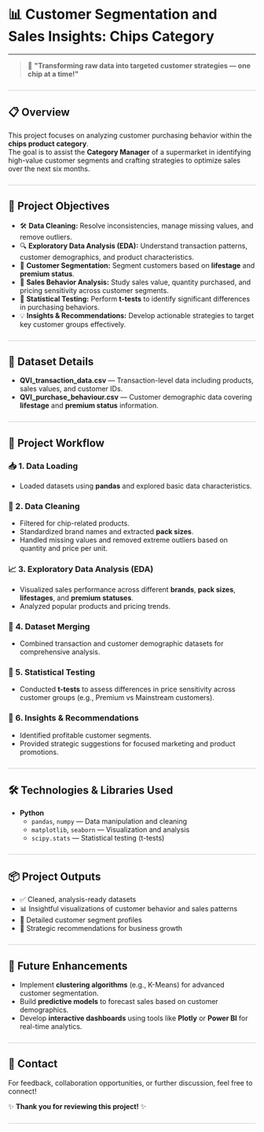 # 📊 Customer Segmentation and Sales Insights: Chips Category
---
> 📢 **"Transforming raw data into targeted customer strategies — one chip at a time!"**
<hr style="height:2px; border:none; background-color:#e1e4e8; margin:24px 0;">


## 📋 Overview

This project focuses on analyzing customer purchasing behavior within the **chips product category**.  
The goal is to assist the **Category Manager** of a supermarket in identifying high-value customer segments and crafting strategies to optimize sales over the next six months.

<hr style="height:2px; border:none; background-color:#e1e4e8; margin:24px 0;">

## 🎯 Project Objectives

- 🛠️ **Data Cleaning:** Resolve inconsistencies, manage missing values, and remove outliers.
- 🔍 **Exploratory Data Analysis (EDA):** Understand transaction patterns, customer demographics, and product characteristics.
- 👥 **Customer Segmentation:** Segment customers based on **lifestage** and **premium status**.
- 💸 **Sales Behavior Analysis:** Study sales value, quantity purchased, and pricing sensitivity across customer segments.
- 🧪 **Statistical Testing:** Perform **t-tests** to identify significant differences in purchasing behaviors.
- 💡 **Insights & Recommendations:** Develop actionable strategies to target key customer groups effectively.

<hr style="height:2px; border:none; background-color:#e1e4e8; margin:24px 0;">

## 📁 Dataset Details

- **QVI_transaction_data.csv** — Transaction-level data including products, sales values, and customer IDs.
- **QVI_purchase_behaviour.csv** — Customer demographic data covering **lifestage** and **premium status** information.

<hr style="height:2px; border:none; background-color:#e1e4e8; margin:24px 0;">

## 🔧 Project Workflow

### 📥 1. Data Loading
- Loaded datasets using **pandas** and explored basic data characteristics.

### 🧹 2. Data Cleaning
- Filtered for chip-related products.
- Standardized brand names and extracted **pack sizes**.
- Handled missing values and removed extreme outliers based on quantity and price per unit.

### 📈 3. Exploratory Data Analysis (EDA)
- Visualized sales performance across different **brands**, **pack sizes**, **lifestages**, and **premium statuses**.
- Analyzed popular products and pricing trends.

### 🔗 4. Dataset Merging
- Combined transaction and customer demographic datasets for comprehensive analysis.

### 🧪 5. Statistical Testing
- Conducted **t-tests** to assess differences in price sensitivity across customer groups (e.g., Premium vs Mainstream customers).

### 📌 6. Insights & Recommendations
- Identified profitable customer segments.
- Provided strategic suggestions for focused marketing and product promotions.

<hr style="height:2px; border:none; background-color:#e1e4e8; margin:24px 0;">

## 🛠️ Technologies & Libraries Used

- **Python**
  - `pandas`, `numpy` — Data manipulation and cleaning
  - `matplotlib`, `seaborn` — Visualization and analysis
  - `scipy.stats` — Statistical testing (t-tests)

<hr style="height:2px; border:none; background-color:#e1e4e8; margin:24px 0;">

## 📦 Project Outputs

- ✅ Cleaned, analysis-ready datasets
- 📊 Insightful visualizations of customer behavior and sales patterns
- 📝 Detailed customer segment profiles
- 🚀 Strategic recommendations for business growth

<hr style="height:2px; border:none; background-color:#e1e4e8; margin:24px 0;">

## 🚀 Future Enhancements

- Implement **clustering algorithms** (e.g., K-Means) for advanced customer segmentation.
- Build **predictive models** to forecast sales based on customer demographics.
- Develop **interactive dashboards** using tools like **Plotly** or **Power BI** for real-time analytics.

<hr style="height:2px; border:none; background-color:#e1e4e8; margin:24px 0;">

## 📩 Contact

For feedback, collaboration opportunities, or further discussion, feel free to connect!

✨ **Thank you for reviewing this project!** ✨

<hr style="height:2px; border:none; background-color:#e1e4e8; margin:24px 0;">
